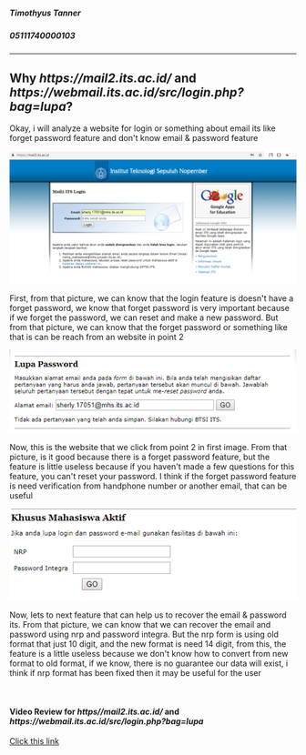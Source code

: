 <h5>Timothyus Tanner</h5>
<h5>05111740000103</h5>
<hr></hr>
<h2>Why <i>https://mail2.its.ac.id/</i> and <i>https://webmail.its.ac.id/src/login.php?bag=lupa</i>?</h2>
<p>Okay, i will analyze a website for login or something about email its like forget password feature and don't know email & password feature</p>
<img src="https://github.com/hci-a-if-its-2019/assignment-0-rennat10/blob/master/mail2its.png" style="max-width:100%;">
<p>First, from that picture, we can know that the login feature is doesn't have a forget password, we know that forget password is very important because if we forget the password, we can reset and make a new password. But from that picture, we can know that the forget password or something like that is can be reach from an website in point 2</p>
<img src="https://github.com/hci-a-if-its-2019/assignment-0-rennat10/blob/master/webmail.png" style="max-width:100%;">
<p>Now, this is the website that we click from point 2 in first image. From that picture, is it good because there is a forget password feature, but the feature is little useless because if you haven't made a few questions for this feature, you can't reset your password. I think if the forget password feature is need verification from handphone number or another email, that can be useful</p>
<img src="https://github.com/hci-a-if-its-2019/assignment-0-rennat10/blob/master/webmail2.png" style="max-width:100%;">
<p>Now, lets to next feature that can help us to recover the email & password its. From that picture, we can know that we can recover the email and password using nrp and password integra. But the nrp form is using old format that just 10 digit, and the new format is need 14 digit, from this, the feature is a little useless because we don't know how to convert from new format to old format, if we know, there is no guarantee our data will exist, i think if nrp format has been fixed then it may be useful for the user</p>
<br>
<h4>Video Review for <i>https//mail2.its.ac.id/</i> and <i>https://webmail.its.ac.id/src/login.php?bag=lupa</i></h4>
<a href="https://www.youtube.com/watch?v=dbj9jNwaALw&feature=youtu.be">Click this link</a>

